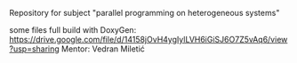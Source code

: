 Repository for subject "parallel programming on heterogeneous systems"

some files
full build with DoxyGen: https://drive.google.com/file/d/14158jOvH4ygIylLVH6iGiSJ6O7Z5vAq6/view?usp=sharing
Mentor: Vedran Miletić
